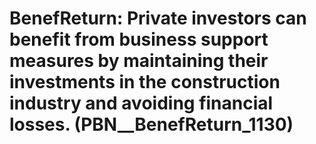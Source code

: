 # BenefReturn: __Private investors can benefit from business support measures by maintaining their investments in the construction industry and avoiding financial losses.__ (PBN__BenefReturn_1130)

